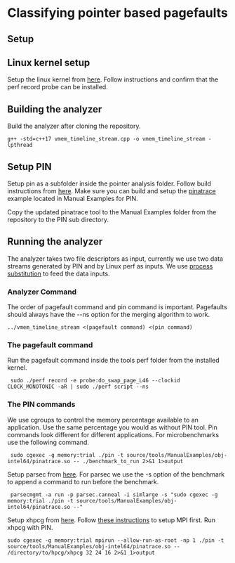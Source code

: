 # Classifying pointer based pagefaults

## Setup
## Linux kernel setup
Setup the linux kernel from [here](https://github.com/shauryapatel1995/swap-trace). Follow instructions and confirm that the perf record probe can be installed. 

## Building the analyzer 
Build the analyzer after cloning the repository. 

``` g++ -std=c++17 vmem_timeline_stream.cpp -o vmem_timeline_stream -lpthread ```

## Setup PIN
Setup pin as a subfolder inside the pointer analysis folder. Follow build instructions from [here](https://software.intel.com/sites/landingpage/pintool/docs/98484/Pin/html/index.html).
Make sure you can build and setup the [pinatrace](https://software.intel.com/sites/landingpage/pintool/docs/98484/Pin/html/index.html#MAddressTrace) example located in Manual Examples for PIN.

Copy the updated pinatrace tool to the Manual Examples folder from the repository to the PIN sub directory. 

## Running the analyzer 
The analyzer takes two file descriptors as input, currently we use two data streams generated by PIN and by Linux perf as inputs. We use [process substitution](https://tldp.org/LDP/abs/html/process-sub.html) to feed the data inputs.

### Analyzer Command 
The order of pagefault command and pin command is important. Pagefaults should always have the --ns option for the merging algorithm to work.

``` ../vmem_timeline_stream <(pagefault command) <(pin command) ```

### The pagefault command 
Run the pagefault command inside the tools perf folder from the installed kernel.

``` sudo ./perf record -e probe:do_swap_page_L46 --clockid CLOCK_MONOTONIC -aR | sudo ./perf script --ns```

### The PIN commands 
We use cgroups to control the memory percentage available to an application. Use the same percentage you would as without PIN tool.
Pin commands look different for different applications. For microbenchmarks use the following command. 

``` sudo cgexec -g memory:trial ./pin -t source/tools/ManualExamples/obj-intel64/pinatrace.so -- ./benchmark_to_run 2>&1 1>output```

Setup parsec from [here](url). For parsec we use the -s option of the benchmark to append a command to run before the benchmark. 

``` parsecmgmt -a run -p parsec.canneal -i simlarge -s "sudo cgexec -g memory:trial ./pin -t source/tools/ManualExamples/obj-intel64/pinatrace.so --"```

Setup xhpcg from [here](https://hpcg-benchmark.org/software/browse.html%3Fstart=0&per=5.html). Follow [these instructions](https://ireneli.eu/2016/02/15/installation/) to setup MPI first.
Run xhpcg with PIN.

``` sudo cgexec -g memory:trial mpirun --allow-run-as-root -np 1 ./pin -t source/tools/ManualExamples/obj-intel64/pinatrace.so -- /directory/to/hpcg/xhpcg 32 24 16 2>&1 1>output ```
